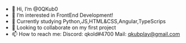 - 👋 Hi, I’m @0QKub0
- 👀 I’m interested in FrontEnd Development!
- 🌱 Currently studying Python,JS,HTML&CSS,Angular,TypeScrips
- 💞️ Looking to collaborate on my first project
- 📫 How to reach me:
Discord: qkold#4700
Mail: qkubplay@gmail.com

<!---
0QKub0/0QKub0 is a ✨ special ✨ repository because its `README.md` (this file) appears on your GitHub profile.
You can click the Preview link to take a look at your changes.
--->
